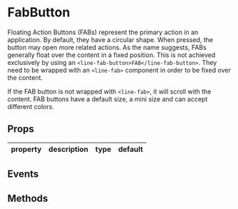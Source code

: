 # FabButton

Floating Action Buttons (FABs) represent the primary action in an application. By default, they have a circular shape. When pressed, the button may open more related actions. As the name suggests, FABs generally float over the content in a fixed position. This is not achieved exclusively by using an `<line-fab-button>FAB</line-fab-button>`. They need to be wrapped with an `<line-fab>` component in order to be fixed over the content.

If the FAB button is not wrapped with `<line-fab>`, it will scroll with the content. FAB buttons have a default size, a mini size and can accept different colors.

## Props

| property | description | type | default |
|----------|-------------|------|---------|

## Events

## Methods
